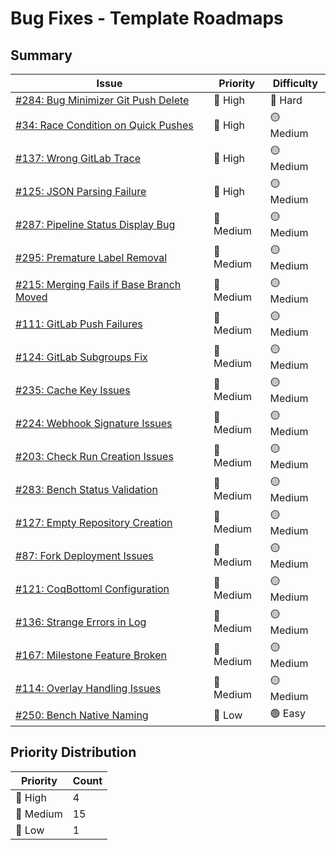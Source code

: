 # Bug Fixes - Template Roadmaps

## Summary

| Issue | Priority | Difficulty |
|-------|----------|------------|
| [#284: Bug Minimizer Git Push Delete](issue-284-issue-in-the-bug-minimizer-code-with-the-call-to-git-push-delete.md) | :rotating_light: High | :red_circle: Hard |
| [#34: Race Condition on Quick Pushes](issue-34-possible-race-when-pushing-quickly-several-times-to-a-pr.md) | :rotating_light: High | :yellow_circle: Medium |
| [#137: Wrong GitLab Trace](issue-137-retrieved-gitlab-trace-can-be-wrong.md) | :rotating_light: High | :yellow_circle: Medium |
| [#125: JSON Parsing Failure](issue-125-json-parsing-failure-on-pr-close-event-webhook.md) | :rotating_light: High | :yellow_circle: Medium |
| [#287: Pipeline Status Display Bug](issue-287-coqbot-can-show-light-pipeline-as-cancelled-when-full-pipeline-is-running.md) | :wrench: Medium | :yellow_circle: Medium |
| [#295: Premature Label Removal](issue-295-needs-and-request-full-ci-should-be-removed-only-after-the-pipeline-is-successfully-started.md) | :wrench: Medium | :yellow_circle: Medium |
| [#215: Merging Fails if Base Branch Moved](issue-215-merging-can-fail-if-base-branch-has-moved.md) | :wrench: Medium | :yellow_circle: Medium |
| [#111: GitLab Push Failures](issue-111-coqbot-did-not-push-to-gitlab-or-rather-gitlab-didnt-answer-to-git-push.md) | :wrench: Medium | :yellow_circle: Medium |
| [#124: GitLab Subgroups Fix](issue-124-gitlab-subgroups-fix-for-120-still-needs-some-finalisation.md) | :wrench: Medium | :yellow_circle: Medium |
| [#235: Cache Key Issues](issue-235-look-at-cachekey-in-the-gitlab-yml-instead-of-at-the-dockerfile-to-trigger-the-docker-job.md) | :wrench: Medium | :yellow_circle: Medium |
| [#224: Webhook Signature Issues](issue-224-webhook-signature-will-be-incorrect-if-an-escape-sequence-is-used-in-the-body.md) | :wrench: Medium | :yellow_circle: Medium |
| [#203: Check Run Creation Issues](issue-203-new-issue-when-creating-check-runs.md) | :wrench: Medium | :yellow_circle: Medium |
| [#283: Bench Status Validation](issue-283-update_bench_status-should-check-whether-status-is-valid-before-querying-github.md) | :wrench: Medium | :yellow_circle: Medium |
| [#127: Empty Repository Creation](issue-127-coqbot-starts-creating-empty-unconfigured-repositories.md) | :wrench: Medium | :yellow_circle: Medium |
| [#87: Fork Deployment Issues](issue-87-deploy-shouldnt-run-on-forks.md) | :wrench: Medium | :yellow_circle: Medium |
| [#121: CoqBottoml Configuration](issue-121-removing-and-changing-the-coqbottoml-does-not-work-without-intervention.md) | :wrench: Medium | :yellow_circle: Medium |
| [#136: Strange Errors in Log](issue-136-new-strange-errors-in-log.md) | :wrench: Medium | :yellow_circle: Medium |
| [#167: Milestone Feature Broken](issue-167-feature-adding-milestone-to-close-issues-is-currently-broken.md) | :wrench: Medium | :yellow_circle: Medium |
| [#114: Overlay Handling Issues](issue-114-do-not-take-into-account-deleted-or-modified-overlays-only-new-ones.md) | :wrench: Medium | :yellow_circle: Medium |
| [#250: Bench Native Naming](issue-250-bench-native-should-be-bench-nativeon.md) | :rocket: Low | :green_circle: Easy |

## Priority Distribution

| Priority | Count |
|----------|-------|
| :rotating_light: High | 4 |
| :wrench: Medium | 15 |
| :rocket: Low | 1 |